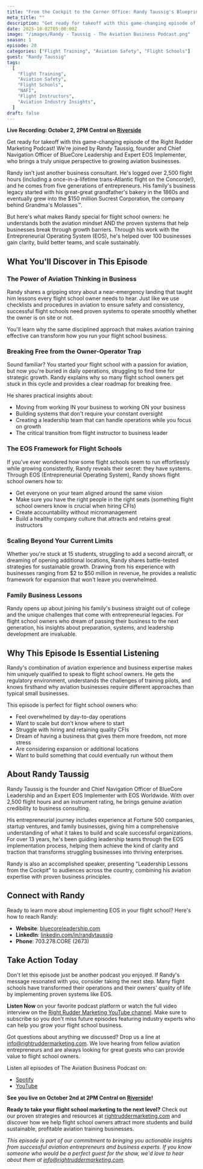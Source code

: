 ```yaml
---
title: "From the Cockpit to the Corner Office: Randy Taussig's Blueprint for Flight School Success"
meta_title: ""
description: "Get ready for takeoff with this game-changing episode of the Right Rudder Marketing Podcast! We're joined by Randy Taussig, founder and Chief Navigation Officer of BlueCore Leadership and Expert EOS Implementer, who brings a truly unique perspective to growing aviation businesses."
date: 2025-10-02T05:00:00Z
image: "/images/Randy - Taussig - The Aviation Business Podcast.png"
season: 1
episode: 20
categories: ["Flight Training", "Aviation Safety", "Flight Schools"]
guest: "Randy Taussig"
tags:
  [
    "Flight Training",
    "Aviation Safety",
    "Flight Schools",
    "NAFI",
    "Flight Instructors",
    "Aviation Industry Insights",
  ]
draft: false
---
```


**Live Recording: October 2, 2PM Central on [Riverside](https://riverside.fm/studio/podcast-40nqk)**

Get ready for takeoff with this game-changing episode of the Right Rudder Marketing Podcast! We're joined by Randy Taussig, founder and Chief Navigation Officer of BlueCore Leadership and Expert EOS Implementer, who brings a truly unique perspective to growing aviation businesses.

Randy isn't just another business consultant. He's logged over 2,500 flight hours (including a once-in-a-lifetime trans-Atlantic flight on the Concorde!), and he comes from five generations of entrepreneurs. His family's business legacy started with his great-great grandfather's bakery in the 1860s and eventually grew into the $150 million Sucrest Corporation, the company behind Grandma's Molasses™.

But here's what makes Randy special for flight school owners: he understands both the aviation mindset AND the proven systems that help businesses break through growth barriers. Through his work with the Entrepreneurial Operating System (EOS), he's helped over 100 businesses gain clarity, build better teams, and scale sustainably.

## What You'll Discover in This Episode

### **The Power of Aviation Thinking in Business**

Randy shares a gripping story about a near-emergency landing that taught him lessons every flight school owner needs to hear. Just like we use checklists and procedures in aviation to ensure safety and consistency, successful flight schools need proven systems to operate smoothly whether the owner is on site or not.

You'll learn why the same disciplined approach that makes aviation training effective can transform how you run your flight school business.

### **Breaking Free from the Owner-Operator Trap**

Sound familiar? You started your flight school with a passion for aviation, but now you're buried in daily operations, struggling to find time for strategic growth. Randy explains why so many flight school owners get stuck in this cycle and provides a clear roadmap for breaking free.

He shares practical insights about:

- Moving from working IN your business to working ON your business
- Building systems that don't require your constant oversight
- Creating a leadership team that can handle operations while you focus on growth
- The critical transition from flight instructor to business leader

### **The EOS Framework for Flight Schools**

If you've ever wondered how some flight schools seem to run effortlessly while growing consistently, Randy reveals their secret: they have systems. Through EOS (Entrepreneurial Operating System), Randy shows flight school owners how to:

- Get everyone on your team aligned around the same vision
- Make sure you have the right people in the right seats (something flight school owners know is crucial when hiring CFIs)
- Create accountability without micromanagement
- Build a healthy company culture that attracts and retains great instructors

### **Scaling Beyond Your Current Limits**

Whether you're stuck at 15 students, struggling to add a second aircraft, or dreaming of opening additional locations, Randy shares battle-tested strategies for sustainable growth. Drawing from his experience with businesses ranging from $2 to $50 million in revenue, he provides a realistic framework for expansion that won't leave you overwhelmed.

### **Family Business Lessons**

Randy opens up about joining his family's business straight out of college and the unique challenges that come with entrepreneurial legacies. For flight school owners who dream of passing their business to the next generation, his insights about preparation, systems, and leadership development are invaluable.

## Why This Episode Is Essential Listening

Randy's combination of aviation experience and business expertise makes him uniquely qualified to speak to flight school owners. He gets the regulatory environment, understands the challenges of training pilots, and knows firsthand why aviation businesses require different approaches than typical small businesses.

This episode is perfect for flight school owners who:

- Feel overwhelmed by day-to-day operations
- Want to scale but don't know where to start
- Struggle with hiring and retaining quality CFIs
- Dream of having a business that gives them more freedom, not more stress
- Are considering expansion or additional locations
- Want to build something that could eventually run without them

## About Randy Taussig

Randy Taussig is the founder and Chief Navigation Officer of BlueCore Leadership and an Expert EOS Implementer with EOS Worldwide. With over 2,500 flight hours and an instrument rating, he brings genuine aviation credibility to business consulting.

His entrepreneurial journey includes experience at Fortune 500 companies, startup ventures, and family businesses, giving him a comprehensive understanding of what it takes to build and scale successful organizations. For over 13 years, he's been guiding leadership teams through the EOS implementation process, helping them achieve the kind of clarity and traction that transforms struggling businesses into thriving enterprises.

Randy is also an accomplished speaker, presenting "Leadership Lessons from the Cockpit" to audiences across the country, combining his aviation expertise with proven business principles.

## Connect with Randy

Ready to learn more about implementing EOS in your flight school? Here's how to reach Randy:

- **Website**: [bluecoreleadership.com](https://www.bluecoreleadership.com)
- **LinkedIn**: [linkedin.com/in/randytaussig](https://www.linkedin.com/in/randytaussig)
- **Phone**: 703.278.CORE (2673)

## Take Action Today

Don't let this episode just be another podcast you enjoyed. If Randy's message resonated with you, consider taking the next step. Many flight schools have transformed their operations and their owners' quality of life by implementing proven systems like EOS.

**Listen Now** on your favorite podcast platform or watch the full video interview on the [Right Rudder Marketing YouTube channel](https://www.youtube.com/@rightruddermarketing). Make sure to subscribe so you don't miss future episodes featuring industry experts who can help you grow your flight school business.

Got questions about anything we discussed? Drop us a line at [info@rightruddermarketing.com](mailto:info@rightruddermarketing.com). We love hearing from fellow aviation entrepreneurs and are always looking for great guests who can provide value to flight school owners.

Listen all episodes of The Aviation Business Podcast on:

- [Spotify](https://open.spotify.com/show/6HqS2ljQR33xof9Xnel9Aw?si=hLNuiWmsSQqKyWrV0Iyj6g)
- [YouTube](https://www.youtube.com/playlist?list=PLVkKix8mCxfOd8I6Wkff9DZz3WEIJKMPW)

**See you live on October 2nd at 2PM Central on [Riverside](https://riverside.fm/studio/podcast-40nqk)!**

**Ready to take your flight school marketing to the next level?** Check out our proven strategies and resources at [rightruddermarketing.com](https://rightruddermarketing.com) and discover how we help flight school owners attract more students and build sustainable, profitable aviation training businesses.

_This episode is part of our commitment to bringing you actionable insights from successful aviation entrepreneurs and business experts. If you know someone who would be a perfect guest for the show, we'd love to hear about them at [info@rightruddermarketing.com](mailto:info@rightruddermarketing.com)._
